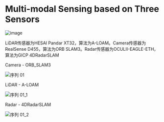 # Multi-modal Sensing based on Three Sensors
![image](https://github.com/user-attachments/assets/1ccfa5f7-176d-42db-81b1-68d5fdc4167b)

LiDAR传感器为HESAI Pandar XT32，算法为A-LOAM。Camera传感器为RealSense D455，算法为ORB SLAM3。Radar传感器为OCULII-EAGLE-ETH，算法为GICP 4DRadarSLAM


Camera - ORB_SLAM3

![序列 01](https://github.com/user-attachments/assets/15c4615f-a6c5-40dd-8187-72f5d01a4a48)


LiDAR - A-LOAM

![序列 01_1](https://github.com/user-attachments/assets/6f7bd6c4-3bd2-45e0-9cea-67482e2ef112)


Radar - 4DRadarSLAM

![序列 01_2](https://github.com/user-attachments/assets/450ec057-5101-4014-ae25-5c31eba8267e)

